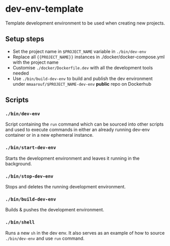 # dev-env-template
Template development environment to be used when creating new projects.

## Setup steps
* Set the project name in `$PROJECT_NAME` variable in `./bin/dev-env`
* Replace all `{{PROJECT_NAME}}` instances in ./docker/docker-compose.yml with the project name
* Customise `./docker/Dockerfile.dev` with all the development tools needed
* Use `./bin/build-dev-env` to build and publish the dev environment under `mmaarouf/$PROJECT_NAME-dev-env` **public** repo on Dockerhub

## Scripts

### `./bin/dev-env`
Script containing the `run` command which can be sourced into other scripts and used to execute commands in either
an already running dev-env container or in a new ephemeral instance.

### `./bin/start-dev-env`
Starts the development environment and leaves it running in the background.

### `./bin/stop-dev-env`
Stops and deletes the running development environment.

### `./bin/build-dev-env`
Builds & pushes the development environment.

### `./bin/shell`
Runs a new `sh` in the dev env. It also serves as an example of how to source `./bin/dev-env` and use `run` command.
